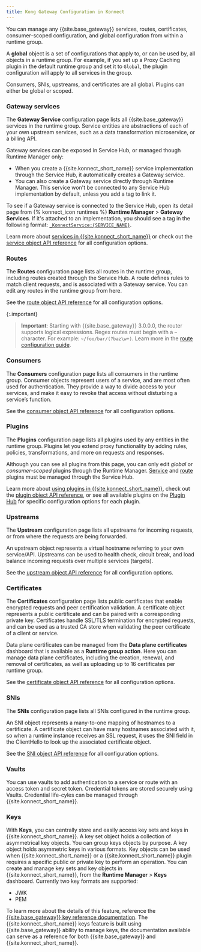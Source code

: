 ```yaml
---
title: Kong Gateway Configuration in Konnect
---
```


You can manage any {{site.base_gateway}} services, routes, certificates, consumer-scoped
configuration, and global configuration from within a runtime group.

A **global** object is a set of configurations that apply to, or can be used
by, all objects in a runtime group. For example, if you set up a Proxy Caching
plugin in the default runtime group and set it to `Global`,
the plugin configuration will apply to all services in the group.

Consumers, SNIs, upstreams, and certificates are all global. Plugins
can either be global or scoped.

### Gateway services

The **Gateway Service** configuration page lists all {{site.base_gateway}} services
in the runtime group. Service entities are abstractions of each of your own
upstream services, such as a data transformation microservice, or a billing API.

Gateway services can be exposed in Service Hub, or managed though Runtime Manager
only:

* When you create a {{site.konnect_short_name}} service implementation through the Service Hub, it automatically creates a Gateway service.
* You can also create a Gateway service directly through Runtime Manager. This
service won't be connected to any Service Hub implementation by default, unless you add a tag to link it.

To see if a Gateway service is connected to the Service Hub, open its
detail page from {% konnect_icon runtimes %} **Runtime Manager** > **Gateway Services**. If it's attached to an
implementation, you should see a tag in the following format: [`_KonnectService:{SERVICE_NAME}`](/deck/latest/guides/konnect/#konnect-service-tags).

Learn more about [services in {{site.konnect_short_name}}](/konnect/servicehub/) or
check out the [service object API reference](/gateway/latest/admin-api/#service-object)
for all configuration options.

### Routes

The **Routes** configuration page lists all routes in the runtime group, including
routes created through the Service Hub. A route defines rules to match client
requests, and is associated with a Gateway service. You can edit any
routes in the runtime group from here.

See the [route object API reference](/gateway/latest/admin-api/#route-object)
for all configuration options.

{:.important}
> **Important**: Starting with {{site.base_gateway}} 3.0.0.0, the router supports logical expressions.
Regex routes must begin with a `~` character. For example: `~/foo/bar/(?baz\w+)`.
Learn more in the [route configuration guide](/gateway/latest/key-concepts/routes/expressions/).

### Consumers

The **Consumers** configuration page lists all consumers in the runtime group.
Consumer objects represent users of a service, and are most often used for
authentication. They provide a way to divide access to your services, and make
it easy to revoke that access without disturbing a service’s function.

See the [consumer object API reference](/gateway/latest/admin-api/#consumer-object)
for all configuration options.

### Plugins

The **Plugins** configuration page lists all plugins used by any
entities in the runtime group. Plugins let you extend proxy functionality by
adding rules, policies, transformations, and more on requests and responses.

Although you can see all plugins from this page, you can only edit _global_ or
_consumer-scoped_ plugins through the Runtime Manager.
[Service](/konnect/servicehub/enable-service-plugin) and
[route](/konnect/servicehub/enable-route-plugin) plugins must be managed
through the Service Hub.

Learn more about [using plugins in {{site.konnect_short_name}}](/konnect/servicehub/plugins/),
check out the [plugin object API reference](/gateway/latest/admin-api/#plugin-object),
or see all available plugins on the [Plugin Hub](/hub/) for specific configuration
options for each plugin.

### Upstreams

The **Upstream** configuration page lists all upstreams for incoming requests,
or from where the requests are being forwarded.

An upstream object represents a virtual hostname referring to your own
service/API. Upstreams can be used to health check, circuit break, and load
balance incoming requests over multiple services (targets).

See the [upstream object API reference](/gateway/latest/admin-api/#upstream-object)
for all configuration options.

### Certificates

The **Certificates** configuration page lists public certificates
that enable encrypted requests and peer certification validation.
A certificate object represents a public certificate and can be paired with a
corresponding private key. Certificates handle SSL/TLS termination for encrypted
requests, and can be used as a trusted CA store when validating the peer
certificate of a client or service.

Data plane certificates can be managed from the **Data plane certificates** dashboard that is available as a **Runtime group action**. Here you can manage data plane certificates, including the creation, renewal, and removal of certificates, as well as uploading up to 16 certificates per runtime group. 

See the [certificate object API reference](/gateway/latest/admin-api/#certificate-object)
for all configuration options.

### SNIs

The **SNIs** configuration page lists all SNIs configured in the runtime group.

An SNI object represents a many-to-one mapping of hostnames to a certificate.
A certificate object can have many hostnames associated with it, so when a
runtime instance receives an SSL request, it uses the SNI field in the
ClientHello to look up the associated certificate object.

See the [SNI object API reference](/gateway/latest/admin-api/#sni-object)
for all configuration options.


### Vaults

You can use vaults to add authentication to a service or route with an access token and secret token. Credential tokens are stored securely using Vaults. Credential life-cyles can be managed through {{site.konnect_short_name}}. 

### Keys
With **Keys**, you can centrally store and easily access key sets and keys in {{site.konnect_short_name}}. A key set object holds a collection of asymmetrical key objects. You can group keys objects by purpose. A key object holds asymmetric keys in various formats. Key objects can be used when {{site.konnect_short_name}} or a {{site.konnect_short_name}} plugin requires a specific public or private key to perform an operation. You can create and manage key sets and key objects in {{site.konnect_short_name}}, from the **Runtime Manager** > **Keys** dashboard. Currently two key formats are supported:
* JWK
* PEM

To learn more about the details of this feature, reference the [{{site.base_gateway}} key reference documentation](/gateway/latest/reference/key-management/). The {{site.konnect_short_name}} keys feature is built using {{site.base_gateway}} ability to manage keys, the documentation available can serve as a reference for both {{site.base_gateway}} and {{site.konnect_short_name}}.
